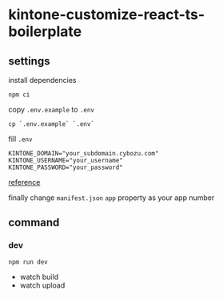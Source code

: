 # kintone-customize-react-ts-boilerplate

## settings

install dependencies

```
npm ci
```

copy `.env.example` to `.env`

```
cp `.env.example` `.env`
```

fill `.env`

```
KINTONE_DOMAIN="your_subdomain.cybozu.com"
KINTONE_USERNAME="your_username"
KINTONE_PASSWORD="your_password"
```

[reference](https://github.com/kintone/js-sdk/tree/master/packages/customize-uploader#options)

finally change `manifest.json` `app` property as your app number

## command

### dev

```
npm run dev
```

- watch build
- watch upload
